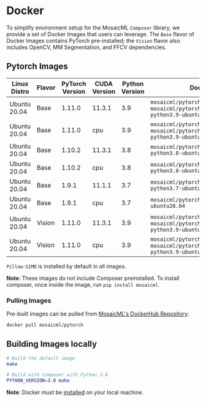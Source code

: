 # Docker

To simplify environment setup for the MosaicML `Composer` library, we provide a set of Docker Images that users can
leverage. The `Base` flavor of Docker Images contains PyTorch pre-installed; the `Vision` flavor also includes OpenCV,
MM Segmentation, and FFCV dependencies.

## Pytorch Images

<!-- BEGIN_BUILD_MATRIX -->
| Linux Distro   | Flavor   | PyTorch Version   | CUDA Version   | Python Version   | Docker Tags                                                                                      |
|----------------|----------|-------------------|----------------|------------------|--------------------------------------------------------------------------------------------------|
| Ubuntu 20.04   | Base     | 1.11.0            | 11.3.1         | 3.9              | `mosaicml/pytorch:latest`, `mosaicml/pytorch:1.11.0_cu113-python3.9-ubuntu20.04`                 |
| Ubuntu 20.04   | Base     | 1.11.0            | cpu            | 3.9              | `mosaicml/pytorch:latest_cpu`, `mosaicml/pytorch:1.11.0_cpu-python3.9-ubuntu20.04`               |
| Ubuntu 20.04   | Base     | 1.10.2            | 11.3.1         | 3.8              | `mosaicml/pytorch:1.10.2_cu113-python3.8-ubuntu20.04`                                            |
| Ubuntu 20.04   | Base     | 1.10.2            | cpu            | 3.8              | `mosaicml/pytorch:1.10.2_cpu-python3.8-ubuntu20.04`                                              |
| Ubuntu 20.04   | Base     | 1.9.1             | 11.1.1         | 3.7              | `mosaicml/pytorch:1.9.1_cu111-python3.7-ubuntu20.04`                                             |
| Ubuntu 20.04   | Base     | 1.9.1             | cpu            | 3.7              | `mosaicml/pytorch:1.9.1_cpu-python3.7-ubuntu20.04`                                               |
| Ubuntu 20.04   | Vision   | 1.11.0            | 11.3.1         | 3.9              | `mosaicml/pytorch_vision:latest`, `mosaicml/pytorch_vision:1.11.0_cu113-python3.9-ubuntu20.04`   |
| Ubuntu 20.04   | Vision   | 1.11.0            | cpu            | 3.9              | `mosaicml/pytorch_vision:latest_cpu`, `mosaicml/pytorch_vision:1.11.0_cpu-python3.9-ubuntu20.04` |
<!-- END_BUILD_MATRIX -->

``Pillow-SIMD`` is installed by default in all images.

**Note**: These images do not include Composer preinstalled. To install composer, once inside the image, run `pip install mosaicml`.

### Pulling Images

Pre-built images can be pulled from [MosaicML's DockerHub Repository](https://hub.docker.com/r/mosaicml/pytorch):

```bash
docker pull mosaicml/pytorch
```

## Building Images locally

```bash
# Build the default image
make

# Build with composer with Python 3.8
PYTHON_VERSION=3.8 make
```

**Note**: Docker must be [installed](https://docs.docker.com/get-docker/) on your local machine.

